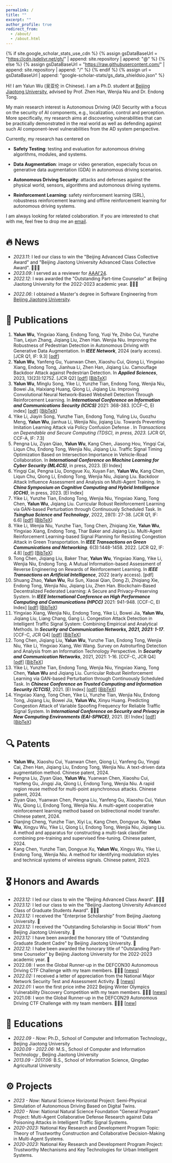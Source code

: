 ```yaml
---
permalink: /
title: ""
excerpt: ""
author_profile: true
redirect_from: 
  - /about/
  - /about.html
---
```


{% if site.google_scholar_stats_use_cdn %}
{% assign gsDataBaseUrl = "https://cdn.jsdelivr.net/gh/" | append: site.repository | append: "@" %}
{% else %}
{% assign gsDataBaseUrl = "https://raw.githubusercontent.com/" | append: site.repository | append: "/" %}
{% endif %}
{% assign url = gsDataBaseUrl | append: "google-scholar-stats/gs_data_shieldsio.json" %}

<span class='anchor' id='about-me'></span>

Hi! I am Yalun Wu (吴亚伦 in Chinese). I am a Ph.D. student  at [Beijing Jiaotong University](https://bjtu.edu.cn/), advised by Prof. Zhen Han, Wenjia Niu and Dr. Endong Tong. 

My main research interest is Autonomous Driving (AD) Security with a focus on the security of AI components, e.g., localization, control and perception. More specifically, my research aims at discovering vulnerabilities that can be practically demonstrated in the real world as well as defending against such AI component-level vulnerabilities from the AD system perspective. 

Currently, my research has centered on

* **Safety Testing**:  testing and evaluation for autonomous driving algorithms, modules, and systems.

* **Data Augmentation**: image or video generation, especially focus on generative data augmentation (GDA) in autonomous driving scenarios.

* **Autonomous Driving Security**: attacks and defenses against the physical world, sensors, algorithms and automonous driving systems.

* **Reinforcement Learning**: safety reinforcement learning (SRL), robustness reinforcement learning and offline reinforcement learning for autonomous driving systems.

I am always looking for related colaboration. If you are interested to chat with me, feel free to drop me an <a href="mailto:wuyalun1@bjtu.edu.cn" target="_blank">email</a>.




# 🔥 News
- *2023.11*: I led our class to win the "Beijing Advanced Class Collective Award" and "Beijing Jiaotong University Advanced Class Collective Award". 🎉🎉🎉
- *2023.09*: I served as a reviewer for [AAAI'24](https://aaai.org/aaai-conference/).
- *2022.12*: I was awarded the "Outstanding Part-time Counselor" at Beijing Jiaotong University for the 2022-2023 academic year. 🎉🎉🎉

* *2022.06*: I obtained a Master's degree in Software Engineering from [Beijing Jiaotong University](https://bjtu.edu.cn/). 

# 📝 Publications

1. **Yalun Wu**, Yingxiao Xiang, Endong Tong, Yuqi Ye, Zhibo Cui, Yunzhe Tian, Lejun Zhang, Jiqiang Liu, Zhen Han. Wenjia Niu. Improving the Robustness of Pedestrian Detection in Autonomous Driving with Generative Data Augmentation. In ***IEEE Network***, 2024 (early access). [JCR Q1, IF: 9.3] [[pdf](https://ieeexplore.ieee.org/document/10438990)]
2. **Yalun Wu**, Yanfeng Gu, Yuanwan Chen, Xiaoshu Cui, Qiong Li, Yingxiao Xiang, Endong Tong, Jianhua Li, Zhen Han, Jiqiang Liu. Camouflage Backdoor Attack against Pedestrian Detection. In ***Applied Sciences***, 2023, 13(23):12752. [JCR Q2] [[pdf](https://www.mdpi.com/2076-3417/13/23/12752)] [[BibTeX](https://scholar.googleusercontent.com/scholar.bib?q=info:BHVw8RdzTtIJ:scholar.google.com/&output=citation&scisdr=ClGW_-qMELbJn0daI5U:AFWwaeYAAAAAZelcO5Vnbvb7x95AYyl_cu2W_SE&scisig=AFWwaeYAAAAAZelcO5I1Dq5SVUXQfK98-59Xrnk&scisf=4&ct=citation&cd=-1&hl=zh-CN)]
3. **Yalun Wu**, Minglu Song, Yike Li, Yunzhe Tian, Endong Tong, Wenjia Niu, Bowei Jia, Haixiang Huang, Qiong Li, Jiqiang Liu. Improving Convolutional Neural Network-Based Webshell Detection Through Reinforcement Learning. In ***International Conference on Information and Communications Security (ICICS)***  2021: 368-383. [CCF-C, EI index] [[pdf](https://link.springer.com/chapter/10.1007/978-3-030-86890-1_21)] [[BibTeX](https://scholar.googleusercontent.com/scholar.bib?q=info:XukdJ8yOvW8J:scholar.google.com/&output=citation&scisdr=ClGW_-qMELbJn0dM3NE:AFWwaeYAAAAAZelKxNHmJuBJd1ljDHCvHXGtpQs&scisig=AFWwaeYAAAAAZelKxFROWDgrFKjwGZIqj6-ZxwU&scisf=4&ct=citation&cd=-1&hl=zh-CN)]
4. Yike Li, Jiayin Song, Yunzhe Tian, Endong Tong, Yuling Liu, Guozhu Meng, **Yalun Wu**, jianhua Li, Wenjia Niu, jiqiang Liu. Towards Preventing Imitation Learning Attack via Policy Confusion Defense . In *Transactions on Dependable and Secure Computing (TDSC), in press, 2023.* [JCR Q1, CCF-A, IF: 7.3]
5. Pengna Liu, Ziyan Qiao, **Yalun Wu**, Kang Chen, Jiasong Hou, Yingqi Cai, Liqun Chu, Endong Tong, Wenjia Niu, Jiqiang Liu. Traffic Signal Timing Optimization Based on Intersection Importance in Vehicle-Road Collaboration. In ***International Conference on Machine Learning for Cyber Security (ML4CS)***, in press, 2023. [EI Index]
6. Yingqi Cai, Pengna Liu, Dongyue Xu, Xuyan Fan, **Yalun Wu**, Kang Chen, Liqun Chu, Qiong Li, Endong Tong, Wenjia Niu, Jiqiang Liu. Backdoor Attack Influence Assessment and Analysis on Multi-Agent Training. In ***China Symposium on Cognitive Computing and Hybrid Intelligence (CCHI)***, in press, 2023. [EI Index]
7. Yike Li, Yunzhe Tian, Endong Tong, Wenjia Niu, Yingxiao Xiang, Tong Chen, **Yalun Wu**, Jiqiang Liu. Curricular Robust Reinforcement Learning via GAN-based Perturbation through Continuously Scheduled Task. In ***Tsinghua Science and Technology***, 2022, 28(1): 27-38. [JCR Q1, IF: 6.6] [[pdf](https://ieeexplore.ieee.org/abstract/document/9837021/)] [[BibTeX](https://scholar.googleusercontent.com/scholar.bib?q=info:EQ6NY2ucFoYJ:scholar.google.com/&output=citation&scisdr=ClGW_-qMELbJn0da3H4:AFWwaeYAAAAAZelcxH4D9Hzw899s2UWkguoxuYA&scisig=AFWwaeYAAAAAZelcxJDU8gqywfzxe8YWPsv0hAc&scisf=4&ct=citation&cd=-1&hl=zh-CN)]
8. Yike Li, Wenjia Niu, Yunzhe Tian, Tong Chen, Zhiqiang Xie, **Yalun Wu**, Yingxiao Xiang, Endong Tong, Thar Baker and Jiqiang Liu. Multi-Agent Reinforcement Learning-based Signal Planning for Resisting Congestion Attack in Green Transportation. In ***IEEE Transactions on Green Communications and Networking***. 6(3):1448-1458. 2022. [JCR Q2, IF: 4.8] [[pdf](https://ieeexplore.ieee.org/abstract/document/9743567)] [[BibTeX](https://scholar.googleusercontent.com/scholar.bib?q=info:wpXXDDqDZ04J:scholar.google.com/&output=citation&scisdr=ClGW_-qHELbJn0eTbYk:AFWwaeYAAAAAZemVdYmvghW-uo3WfdAGfSGn2i8&scisig=AFWwaeYAAAAAZemVdbKM_vnhBpE1-eM_yXSCgPo&scisf=4&ct=citation&cd=-1&hl=zh-CN)]
9. Tong Chen, Jiqiang Liu, Baker Thar, **Yalun Wu**, Yingxiao Xiang, Yike Li, Wenjia Niu, Endong Tong. A Mutual Information-based Assessment of Reverse Engineering on Rewards of Reinforcement Learning. In ***IEEE Transactions on Artificial Intelligence***, 2022 (early access). [pdf]
10. Shuang Zhao, **Yalun Wu**, Rui Sun, Xiaoai Qian, Dong Zi, Zhiqiang Xie, Endong Tong, Wenjia Niu, Jiqiang Liu, Zhen Han. Blockchain-Based Decentralized Federated Learning: A Secure and Privacy-Preserving System. In ***IEEE International Conference on High Performance Computing and Communications (HPCC)*** 2021: 941-948. [CCF-C, EI Index] [[pdf](https://ieeexplore.ieee.org/abstract/document/9781143)] [[BibTeX](https://scholar.googleusercontent.com/scholar.bib?q=info:KliHFlUu-rwJ:scholar.google.com/&output=citation&scisdr=ClGW_-qMELbJn0daBLE:AFWwaeYAAAAAZelcHLHdKRZf9VLuBcQrdejfFYM&scisig=AFWwaeYAAAAAZelcHDZtZR9F6_c9L9_TjJpJ44g&scisf=4&ct=citation&cd=-1&hl=zh-CN)]
11. Yingxiao Xiang, Wenjia Niu, Endong Tong, Yike Li, Bowei Jia, **Yalun Wu**, Jiqiang Liu, Liang Chang, Gang Li. Congestion Attack Detection in Intelligent Traffic Signal System: Combining Empirical and Analytical Methods. In ***Security and Communication Networks, 2021, 2021: 1-17***. [CCF-C, JCR Q4] [[pdf](https://www.hindawi.com/journals/scn/2021/1632825/)] [[BibTeX](https://scholar.googleusercontent.com/scholar.bib?q=info:ZsRVgFn-_pUJ:scholar.google.com/&output=citation&scisdr=ClGW_-qHELbJn0eXux4:AFWwaeYAAAAAZemRox6WW_rJV-V2XKr4K8olTh8&scisig=AFWwaeYAAAAAZemRo35NGeHmlMx_NqBlMzNCqg0&scisf=4&ct=citation&cd=-1&hl=zh-CN)]
12. Tong Chen, Jiqiang Liu, **Yalun Wu**, Yunzhe Tian, Endong Tong, Wenjia Niu, Yike Li, Yingxiao Xiang, Wei Wang. Survey on Astroturfing Detection and Analysis from an Information Technology Perspective. In ***Security and Communication Networks***, 2021, 2021: 1-16. [CCF-C, JCR Q4] [[pdf](https://www.hindawi.com/journals/scn/2021/3294610/)] [[BibTeX](https://scholar.googleusercontent.com/scholar.bib?q=info:XUrBKXxdAIEJ:scholar.google.com/&output=citation&scisdr=ClGW_-qHELbJn0eShqs:AFWwaeYAAAAAZemUnqsC2oAVO00vNwazKPzGRhw&scisig=AFWwaeYAAAAAZemUnuJH4I2lCf3KsGCG_3Y4CDc&scisf=4&ct=citation&cd=-1&hl=zh-CN)]
13. Yike Li, Yunzhe Tian, Endong Tong, Wenjia Niu, Yingxiao Xiang, Tong Chen, **Yalun Wu** and Jiqiang Liu. Curricular Robust Reinforcement Learning via GAN-based Perturbation through Continuously Scheduled Task. In ***Chinese Conference on Trusted Computing and Information Security (CTCIS)***, 2021. [EI Index] [[pdf](https://ieeexplore.ieee.org/abstract/document/9837021/)] [[BibTeX](https://scholar.googleusercontent.com/scholar.bib?q=info:EQ6NY2ucFoYJ:scholar.google.com/&output=citation&scisdr=ClGW_-qHELbJn0eSbKI:AFWwaeYAAAAAZemUdKKUDsy2-Ui4CKNqrsfFHqs&scisig=AFWwaeYAAAAAZemUdJ4ZBoRvUPOut9godkK_tYU&scisf=4&ct=citation&cd=-1&hl=zh-CN)]
14. Yingxiao Xiang, Tong Chen, Yike Li, Yunzhe Tian, Wenjia Niu, Endong Tong, Jiqiang Liu, Bowei Jia, **Yalun Wu**, Xinyu Huang. Predicting Congestion Attack of Variable Spoofing Frequency for Reliable Traffic Signal System. In ***International Conference on Security and Privacy in New Computing Environments (EAI-SPNCE)***, 2021. [EI Index] [[pdf](https://link.springer.com/chapter/10.1007/978-3-030-96791-8_16)] [[BibTeX](https://scholar.googleusercontent.com/scholar.bib?q=info:Azpl8Vpd6O8J:scholar.google.com/&output=citation&scisdr=ClGW_-qHELbJn0eSTck:AFWwaeYAAAAAZemUVckYBtyFR5xvZm4hSE4iHvc&scisig=AFWwaeYAAAAAZemUVQ6qIBtrrWIIBWdDmY7xvAY&scisf=4&ct=citation&cd=-1&hl=zh-CN)]

# 🔍 Patents

- **Yalun Wu**, Xiaoshu Cui, Yuanwan Chen, Qiong Li, Yanfeng Gu, Yingqi Cai, Zhen Han, Jiqiang Liu, Endong Tong, Wenjia Niu. A text-driven data augmentation method. Chinese patent, 2024.
- Pengna Liu, Ziyan Qiao, **Yalun Wu**, Yuanwan Chen, Xiaoshu Cui, Yanfeng Gu, Jingqi Jia, Qiong Li, Endong Tong, Wenjia Niu. A rapid region reuse method for multi-point asynchronous attacks. Chinese patent, 2024.
- Ziyan Qiao, Yuanwan Chen, Pengna Liu, Yanfeng Gu, Xiaoshu Cui, Yalun Wu, Qiong Li, Endong Tong, Wenjia Niu. A multi-agent cooperative reinforcement learning method based on bidirectional model transfer. Chinese patent, 2024.
- Dianjing Cheng, Yunzhe Tian, Xiyi Lu, Kang Chen, Dongyue Xu, **Yalun Wu**, Xingyu Wu, Yike Li, Qiong Li, Endong Tong, Wenjia Niu, Jiqiang Liu. A method and apparatus for constructing a multi-task classifier combining pre-training and supervised fine-tuning. Chinese patent, 2024.
- Kang Chen, Yunzhe Tian, Dongyue Xu, **Yalun Wu**, Xingyu Wu, Yike Li, Endong Tong, Wenjia Niu. A method for identifying modulation styles and technical systems of wireless signals. Chinese patent, 2023.

# 🎖 Honors and Awards

- *2023.12:* I led our class to win the "Beijing Advanced Class Award". 🎉🎉🎉
- *2023.12:* I led our class to win the "Beijing Jiaotong University Advanced Class of Graduate Students Award". 🎉🎉🎉
- *2023.12:* I received the "Enterprise Scholarship" from Beijing Jiaotong University. 🎉
- *2023.12:* I received the "Outstanding Scholarship in Social Work" from Beijing Jiaotong University. 🎉
- *2023.12:* I have been awarded the honorary title of "Outstanding Graduate Student Cadre" by Beijing Jiaotong University. 🎉
- *2022.12*: I habe been awarded the honorary title of "Outstanding Part-time Counselor" by Beijing Jiaotong University for the 2022-2023 academic year. 🎉
- 2022.08: I won the Global Runner-up in the DEFCON30 Autonomous Driving CTF Challenge with my team members. 🎉🎉🎉 [[news](https://scit.bjtu.edu.cn/cms/item/5040.html)]
- *2022.02:* I received a letter of appreciation from the National Major Network Security Test and Assessment Activity. 🎉 [[news](https://scit.bjtu.edu.cn/cms/item/4891.html)]
- *2022.01:* I won the first price inthe 2022 Beijing Winter Olympics Vulnerability Discovery Competition with my team members. 🎉🎉🎉 [[news](https://scit.bjtu.edu.cn/cms/item/4906.html)]
- 2021.08: I won the Global Runner-up in the DEFCON29 Autonomous Driving CTF Challenge with my team members. 🎉🎉🎉 [[new](https://scit.bjtu.edu.cn/cms/item/4790.html)]

# 📖 Educations
- *2022.09 - Now:* Ph.D., School of Computer and Information Technology,, Beijing Jiaotong University
- *2020.09 - 2022.06:* M.S., School of Computer and Information Technology , Beijing Jiaotong University
- *2013.09 - 2017.06:* B.S., School of Information Science, Qingdao Agricultural University

# ⚙️ Projects

- *2023 - Now:* Natural Science Horizontal Project: Semi-Physical Simulation of Autonomous Driving Based on Digital Twins.
- *2020 - Now:* National Natural Science Foundation "General Program" Project: Multi-Agent Collaborative Defense Research against Data Poisoning Attacks in Intelligent Traffic Signal Systems.
- *2020-2023:* National Key Research and Development Program Topic: Theory of Trustworthy Construction and Collaborative Decision-Making in Multi-Agent Systems.
- *2020-2023:* National Key Research and Development Program Project: Trustworthy Mechanisms and Key Technologies for Urban Intelligent Systems.



<!--

# 💬 Invited Talks

- *2021.11*, 

# 💻 Internships

- *2019.05 - 2020.02*, [Lorem](https://github.com/), China.
-->